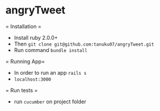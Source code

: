 angryTweet
==========

= Installation =
* Install ruby 2.0.0+
* Then `git clone git@github.com:tanuku07/angryTweet.git`
* Run command `bundle install`

= Running App=
 * In order to run an app `rails s`
 * `localhost:3000`

= Run tests =
* run `cucumber` on project folder